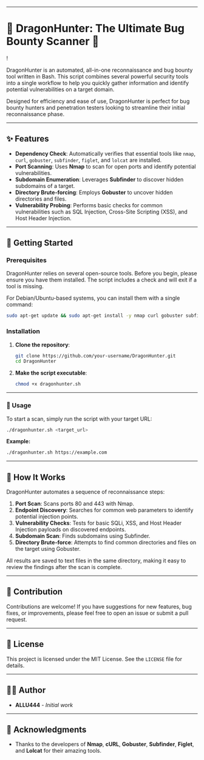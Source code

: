 -----

# 🐉 DragonHunter: The Ultimate Bug Bounty Scanner 🐉

\!

DragonHunter is an automated, all-in-one reconnaissance and bug bounty tool written in Bash. This script combines several powerful security tools into a single workflow to help you quickly gather information and identify potential vulnerabilities on a target domain.

Designed for efficiency and ease of use, DragonHunter is perfect for bug bounty hunters and penetration testers looking to streamline their initial reconnaissance phase.

-----

## ✨ Features

  * **Dependency Check**: Automatically verifies that essential tools like `nmap`, `curl`, `gobuster`, `subfinder`, `figlet`, and `lolcat` are installed.
  * **Port Scanning**: Uses **Nmap** to scan for open ports and identify potential vulnerabilities.
  * **Subdomain Enumeration**: Leverages **Subfinder** to discover hidden subdomains of a target.
  * **Directory Brute-forcing**: Employs **Gobuster** to uncover hidden directories and files.
  * **Vulnerability Probing**: Performs basic checks for common vulnerabilities such as SQL Injection, Cross-Site Scripting (XSS), and Host Header Injection.

-----

## 🚀 Getting Started

### Prerequisites

DragonHunter relies on several open-source tools. Before you begin, please ensure you have them installed. The script includes a check and will exit if a tool is missing.

For Debian/Ubuntu-based systems, you can install them with a single command:

```bash
sudo apt-get update && sudo apt-get install -y nmap curl gobuster subfinder figlet lolcat
```

### Installation

1.  **Clone the repository**:
    ```bash
    git clone https://github.com/your-username/DragonHunter.git
    cd DragonHunter
    ```
2.  **Make the script executable**:
    ```bash
    chmod +x dragonhunter.sh
    ```

-----

### 🐲 Usage

To start a scan, simply run the script with your target URL:

```bash
./dragonhunter.sh <target_url>
```

**Example:**

```bash
./dragonhunter.sh https://example.com
```

-----

## 📜 How It Works

DragonHunter automates a sequence of reconnaissance steps:

1.  **Port Scan**: Scans ports 80 and 443 with Nmap.
2.  **Endpoint Discovery**: Searches for common web parameters to identify potential injection points.
3.  **Vulnerability Checks**: Tests for basic SQLi, XSS, and Host Header Injection payloads on discovered endpoints.
4.  **Subdomain Scan**: Finds subdomains using Subfinder.
5.  **Directory Brute-force**: Attempts to find common directories and files on the target using Gobuster.

All results are saved to text files in the same directory, making it easy to review the findings after the scan is complete.

-----

## 🤝 Contribution

Contributions are welcome\! If you have suggestions for new features, bug fixes, or improvements, please feel free to open an issue or submit a pull request.

-----

## 📝 License

This project is licensed under the MIT License. See the `LICENSE` file for details.

-----

## 👨‍💻 Author

  * **ALLU444** - *Initial work*

-----

## 🎉 Acknowledgments

  * Thanks to the developers of **Nmap**, **cURL**, **Gobuster**, **Subfinder**, **Figlet**, and **Lolcat** for their amazing tools.
